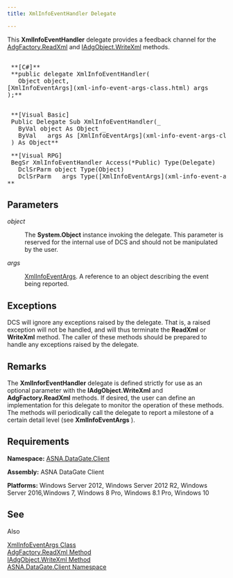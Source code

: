 ```yaml
---
title: XmlInfoEventHandler Delegate

---
```


This **XmlInfoEventHandler** delegate provides a feedback channel for the [ AdgFactory.ReadXml](adg-factory-class-read-xml-method2.html) and [IAdgObject.WriteXml](dcsIAdgObjectClassWriteXmlMethod2.html) methods.
<pre class="prettyprint">        <span class="lang">
 **[C#]**  </span> 
 **public delegate XmlInfoEventHandler(
   Object object,<br />[XmlInfoEventArgs](xml-info-event-args-class.html) args
);** 
      </pre>

<pre class="prettyprint"> **<span class="lang">[Visual Basic] </span>
 Public Delegate Sub XmlInfoEventHandler(_
   ByVal object As Object _<br />   ByVal   args As [XmlInfoEventArgs](xml-info-event-args-class.html)<br /> ) As Object** 
</pre>

<pre class="prettyprint"> **<span class="lang">[Visual RPG]</span>
 BegSr XmlInfoEventHandler Access(*Public) Type(Delegate)<br />   DclSrParm object Type(Object)<br />   DclSrParm   args Type([XmlInfoEventArgs](xml-info-event-args-class.html))<br />** </pre>

## Parameters

<dl>
        <dt />
</dl>

*object* 
<dl>
        <dd>

The **System.Object** instance invoking the delegate. This parameter is reserved for the internal use of DCS and should not be manipulated by the user.
</dd>
        <dt />
</dl>

*args* 
<dl>
        <dd>

[XmlInfoEventArgs](xml-info-event-args-class.html). A reference to an object describing the event being reported.
</dd>
</dl>

## Exceptions

DCS will ignore any exceptions raised by the delegate. That is, a raised exception will not be handled, and will thus terminate the **ReadXml** or **WriteXml** method. The caller of these methods should be prepared to handle any exceptions raised by the delegate. 
## Remarks

The **XmlInforEventHandler** delegate is defined strictly for use as an optional parameter with the **IAdgObject.WriteXml** and **AdgFactory.ReadXml** methods. If desired, the user can define an implementation for this delegate to monitor the operation of these methods. The methods will periodically call the delegate to report a milestone of a certain detail level (see **XmlInfoEventArgs** ). 
## Requirements

<span> **Namespace:** [ASNA.DataGate.Client](datagate-client-namespace.html) </span> 

<span> **Assembly:** ASNA DataGate Client</span> 

<span> **Platforms:** Windows Server 2012, Windows Server 2012 R2, Windows Server 2016,Windows 7, Windows 8 Pro, Windows 8.1 Pro, Windows 10</span> 
## See 
Also


[XmlInfoEventArgs Class](xml-info-event-args-class.html)
      <br />
[AdgFactory.ReadXml Method](adg-factory-class-read-xml-method2.html)
      <br />
[IAdgObject.WriteXml Method](dcsIAdgObjectClassWriteXmlMethod2.html)
      <br />
[ASNA.DataGate.Client Namespace](datagate-client-namespace.html)

